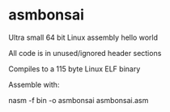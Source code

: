 # asmbonsai

Ultra small 64 bit Linux assembly hello world 

All code is in unused/ignored header sections

Compiles to a 115 byte Linux ELF binary 

Assemble with: 

nasm -f bin -o asmbonsai asmbonsai.asm


